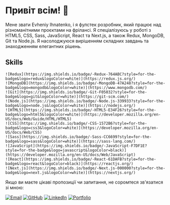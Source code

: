 # Привіт всім! 👋

Мене звати Evheniy Ihnatenko, і я фулстек розробник, який працює над різноманітними проєктами на фрілансі. Я спеціалізуюсь у роботі з HTML5, CSS, Sass, JavaScript, React та Next.js, а також Redux, MongoDB, Git та Node.js. Я насолоджуюся вирішенням складних завдань та знаходженням елегантних рішень.

## Skills

    ![Redux](https://img.shields.io/badge/-Redux-764ABC?style=for-the-badge&logo=redux&logoColor=white)](https://redux.js.org/)
    ![MongoDB](https://img.shields.io/badge/-MongoDB-47A248?style=for-the-badge&logo=mongodb&logoColor=white)](https://www.mongodb.com/)
    ![Git](https://img.shields.io/badge/-Git-F05032?style=for-the-badge&logo=git&logoColor=white)](https://git-scm.com/)
    ![Node.js](https://img.shields.io/badge/-Node.js-339933?style=for-the-badge&logo=node.js&logoColor=white)](https://nodejs.org/)
    ![HTML5](https://img.shields.io/badge/-HTML5-E34F26?style=for-the-badge&logo=html5&logoColor=white)](https://developer.mozilla.org/en-US/docs/Web/Guide/HTML/HTML5)
    ![CSS](https://img.shields.io/badge/-CSS-1572B6?style=for-the-badge&logo=css3&logoColor=white)](https://developer.mozilla.org/en-US/docs/Web/CSS)
    ![Sass](https://img.shields.io/badge/-Sass-CC6699?style=for-the-badge&logo=sass&logoColor=white)](https://sass-lang.com/)
    ![JavaScript](https://img.shields.io/badge/-JavaScript-F7DF1E?style=for-the-badge&logo=javascript&logoColor=black)](https://developer.mozilla.org/en-US/docs/Web/JavaScript)
    ![React](https://img.shields.io/badge/-React-61DAFB?style=for-the-badge&logo=react&logoColor=black)](https://reactjs.org/)
    ![Next.js](https://img.shields.io/badge/-Next.js-000000?style=for-the-badge&logo=next.js&logoColor=white)](https://nextjs.org/)

Якщо ви маєте цікаві пропозиції чи запитання, не соромтеся зв'язатися зі мною:

[![Email](https://img.shields.io/badge/-Email-D14836?style=for-the-badge&logo=gmail&logoColor=white)](mailto:eijjeka@gmail.com)
[![GitHub](https://img.shields.io/badge/-GitHub-181717?style=for-the-badge&logo=github&logoColor=white)](https://github.com/yourusername)
[![LinkedIn](https://img.shields.io/badge/-LinkedIn-0077B5?style=for-the-badge&logo=linkedin&logoColor=white)](https://www.linkedin.com/in/yourprofile/)
[![Portfolio](https://img.shields.io/badge/-Portfolio-212121?style=for-the-badge&logo=google-chrome&logoColor=white)](https://www.yourwebsite.com)
